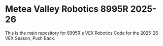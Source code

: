 # Metea Valley Robotics 8995R 2025-26
This is the main repository for 8995R's VEX Robotics Code for the 2025-26 VEX Season, Push Back. 
